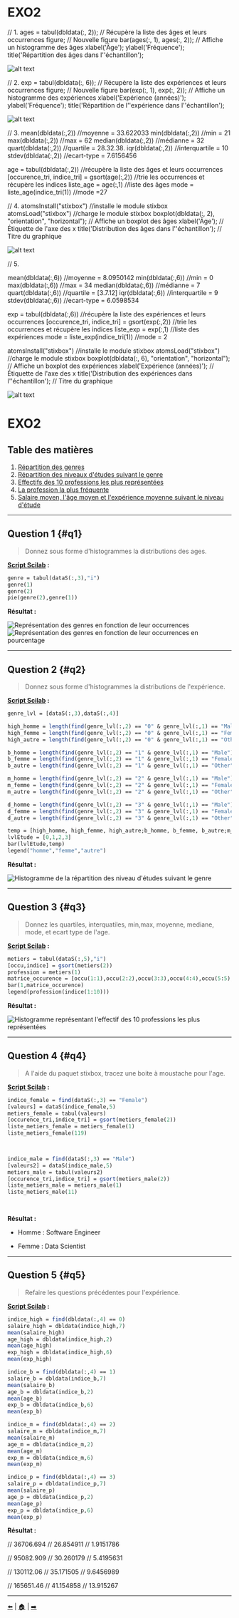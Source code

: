 # EXO2 



// 1.
ages = tabul(dbldata(:, 2)); // Récupère la liste des âges et leurs occurrences
figure;                       // Nouvelle figure
bar(ages(:, 1), ages(:, 2));  // Affiche un histogramme des âges
xlabel('Âge');
ylabel('Fréquence');
title('Répartition des âges dans l''échantillon');

![alt text](2.1.1-1.png)

// 2.
exp = tabul(dbldata(:, 6));    // Récupère la liste des expériences et leurs occurrences
figure;                        // Nouvelle figure
bar(exp(:, 1), exp(:, 2));     // Affiche un histogramme des expériences
xlabel('Expérience (années)');
ylabel('Fréquence');
title('Répartition de l''expérience dans l''échantillon');

![alt text](2.1.2-1.png)

// 3.
mean(dbldata(:,2))                                    //moyenne  =  33.622033
min(dbldata(:,2))                                     //min      =  21
max(dbldata(:,2))                                     //max      =  62
median(dbldata(:,2))                                  //médianne  =  32
quart(dbldata(:,2))                                   //quartile  = 28.32.38.
iqr(dbldata(:,2))                                     //interquartile = 10
stdev(dbldata(:,2))                                   //ecart-type = 7.6156456

age = tabul(dbldata(:,2))                             //récupère la liste des âges et leurs occurrences
[occurence_tri, indice_tri] = gsort(age(:,2))         //trie les occurrences et récupère les indices
liste_age = age(:,1)                                  //liste des âges
mode = liste_age(indice_tri(1))                       //mode =27  

// 4.
atomsInstall("stixbox")                               //installe le module stixbox
atomsLoad("stixbox")                                  //charge le module stixbox
boxplot(dbldata(:, 2), "orientation", "horizontal"); // Affiche un boxplot des âges
xlabel('Âge');                  // Étiquette de l'axe des x
title('Distribution des âges dans l''échantillon'); // Titre du graphique

![alt text](2.4-1.png)

// 5. 

mean(dbldata(:,6))                                    //moyenne  =  8.0950142
min(dbldata(:,6))                                     //min  =  0
max(dbldata(:,6))                                     //max  =   34
median(dbldata(:,6))                                  //médianne = 7
quart(dbldata(:,6))                                   //quartile  = [3.7.12]
iqr(dbldata(:,6))                                     //interquartile = 9
stdev(dbldata(:,6))                                   //ecart-type =  6.0598534

exp = tabul(dbldata(:,6))                             //récupère la liste des expériences et leurs occurrences
[occurence_tri, indice_tri] = gsort(exp(:,2))         //trie les occurrences et récupère les indices
liste_exp = exp(:,1)                                  //liste des expériences
mode = liste_exp(indice_tri(1))                       //mode = 2

atomsInstall("stixbox")                               //installe le module stixbox
atomsLoad("stixbox")                                  //charge le module stixbox
boxplot(dbldata(:, 6), "orientation", "horizontal"); // Affiche un boxplot des expériences
xlabel('Expérience (années)');  // Étiquette de l'axe des x
title('Distribution des expériences dans l''échantillon'); // Titre du graphique

![alt text](2.5-1.png)

# EXO2

## Table des matières
1. [Répartition des genres](#q1)
2. [Répartition des niveaux d'études suivant le genre](#q2)
3. [Effectifs des 10 professions les plus représentées](#q3)
4. [La profession la plus fréquente](#q4)
5. [Salaire moyen, l'âge moyen et l'expérience moyenne suivant le niveau d'étude](#q5)

---

## Question 1 {#q1}

> Donnez sous forme d'histogrammes la distributions des ages.

**[Script Scilab](scripts/ex2-1.sce) :**

```scilab
genre = tabul(dataS(:,3),"i")                        
genre(1)                                             
genre(2)                                             
pie(genre(2),genre(1)) 
```

**Résultat :**

![Représentation des genres en fonction de leur occurrences](img/1.1-1.png)
![Représentation des genres en fonction de leur occurrences en pourcentage](img/1.1.png)

---

## Question 2 {#q2}

> Donnez sous forme d'histogrammes la distributions de l'expérience.

**[Script Scilab](scripts/ex2-2.sce) :**

```scilab
genre_lvl = [dataS(:,3),dataS(:,4)]                                 

high_homme = length(find(genre_lvl(:,2) == "0" & genre_lvl(:,1) == "Male"))    
high_femme = length(find(genre_lvl(:,2) == "0" & genre_lvl(:,1) == "Female"))   
high_autre = length(find(genre_lvl(:,2) == "0" & genre_lvl(:,1) == "Other"))    

b_homme = length(find(genre_lvl(:,2) == "1" & genre_lvl(:,1) == "Male"))        
b_femme = length(find(genre_lvl(:,2) == "1" & genre_lvl(:,1) == "Female"))      
b_autre = length(find(genre_lvl(:,2) == "1" & genre_lvl(:,1) == "Other"))       

m_homme = length(find(genre_lvl(:,2) == "2" & genre_lvl(:,1) == "Male"))        
m_femme = length(find(genre_lvl(:,2) == "2" & genre_lvl(:,1) == "Female"))      
m_autre = length(find(genre_lvl(:,2) == "2" & genre_lvl(:,1) == "Other"))       

d_homme = length(find(genre_lvl(:,2) == "3" & genre_lvl(:,1) == "Male"))        
d_femme = length(find(genre_lvl(:,2) == "3" & genre_lvl(:,1) == "Female"))      
d_autre = length(find(genre_lvl(:,2) == "3" & genre_lvl(:,1) == "Other"))       

temp = [high_homme, high_femme, high_autre;b_homme, b_femme, b_autre;m_homme, m_femme, m_autre;d_homme, d_femme, d_autre]   // Crée un tableau 
lvlEtude = [0,1,2,3]
bar(lvlEtude,temp)
legend("homme","femme","autre")
```

**Résultat :**

![Histogramme de la répartition des niveau d'études suivant le genre](img/1.2-1.png)

---

## Question 3 {#q3}

> Donnez les quartiles, interquatiles, min,max, moyenne, mediane, mode, et ecart type de l'age.

**[Script Scilab](scripts/ex2-3.sce) :**

```scilab
metiers = tabul(dataS(:,5),"i")                                 
[occu,indice] = gsort(metiers(2))                               
profession = metiers(1)                                         
matrice_occurence = [occu(1:1),occu(2:2),occu(3:3),occu(4:4),occu(5:5),occu(6:6),occu(7:7),occu(8:8),occu(9:9),occu(10:10)]
bar(1,matrice_occurence)                                        
legend(profession(indice(1:10)))                                
```
**Résultat :**

![Histogramme représentant l'effectif des 10 professions les plus représentées](img/1.3.png)

---

## Question 4 {#q4}

> A l'aide du paquet stixbox, tracez une boite à moustache pour l'age.

**[Script Scilab](scripts/ex2-4.sce) :**

```scilab
indice_female = find(dataS(:,3) == "Female")        
[valeurs] = dataS(indice_female,5)                  
metiers_female = tabul(valeurs)                    
[occurence_tri,indice_tri] = gsort(metiers_female(2))   
liste_metiers_female = metiers_female(1)            
liste_metiers_female(119)                           

                                                    

indice_male = find(dataS(:,3) == "Male")            
[valeurs2] = dataS(indice_male,5)                   
metiers_male = tabul(valeurs2)                      
[occurence_tri,indice_tri] = gsort(metiers_male(2)) 
liste_metiers_male = metiers_male(1)                
liste_metiers_male(11)                              

                                                    
```

**Résultat :**

- Homme : Software Engineer

- Femme : Data Scientist


---

## Question 5 {#q5}

> Refaire les questions précédentes pour l'expérience.

**[Script Scilab](scripts/ex2-5.sce) :**

```scilab
indice_high = find(dbldata(:,4) == 0)
salaire_high = dbldata(indice_high,7)
mean(salaire_high)                                  
age_high = dbldata(indice_high,2)
mean(age_high)                                      
exp_high = dbldata(indice_high,6)
mean(exp_high)                                      

indice_b = find(dbldata(:,4) == 1)
salaire_b = dbldata(indice_b,7)
mean(salaire_b)                                     
age_b = dbldata(indice_b,2)
mean(age_b)                                         
exp_b = dbldata(indice_b,6)
mean(exp_b)                                         

indice_m = find(dbldata(:,4) == 2)
salaire_m = dbldata(indice_m,7)
mean(salaire_m)                                     
age_m = dbldata(indice_m,2)
mean(age_m)                                         
exp_m = dbldata(indice_m,6)
mean(exp_m)                                         

indice_p = find(dbldata(:,4) == 3)
salaire_p = dbldata(indice_p,7)
mean(salaire_p)                                     
age_p = dbldata(indice_p,2)
mean(age_p)                                         
exp_p = dbldata(indice_p,6)
mean(exp_p)                                         
```

**Résultat :**

// 36706.694
// 26.854911
// 1.9151786

// 95082.909
// 30.260179
// 5.4195631

// 130112.06
// 35.171505
// 9.6456989

// 165651.46
// 41.154858
// 13.915267

---


[⬅️](../EXO1/ "Exercice précédent (Exercice 1)") | [🏠](../ "Retour au sommaire") | [➡️](../EXO3/ "Exercice suivant (Exercice 3)")
